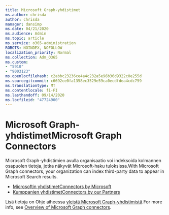 ```yaml
---
title: Microsoft Graph-yhdistimet
ms.author: chrisda
author: chrisda
manager: dansimp
ms.date: 04/21/2020
ms.audience: Admin
ms.topic: article
ms.service: o365-administration
ROBOTS: NOINDEX, NOFOLLOW
localization_priority: Normal
ms.collection: Adm_O365
ms.custom:
- "5910"
- "9003123"
ms.openlocfilehash: c2abbc23236ce4a4c232a5e96b36d9322c0e255d
ms.sourcegitcommit: c6692ce0fa1358ec3529e59ca0ecdfdea4cdc759
ms.translationtype: MT
ms.contentlocale: fi-FI
ms.lasthandoff: 09/14/2020
ms.locfileid: "47724900"
---
```

# <a name="microsoft-graph-connectors"></a><span data-ttu-id="ab03a-102">Microsoft Graph-yhdistimet</span><span class="sxs-lookup"><span data-stu-id="ab03a-102">Microsoft Graph Connectors</span></span>

<span data-ttu-id="ab03a-103">Microsoft Graph-yhdistimien avulla organisaatio voi indeksoida kolmannen osapuolen tietoja, jotka näkyvät Microsoft-haku tuloksissa.</span><span class="sxs-lookup"><span data-stu-id="ab03a-103">With Microsoft Graph connectors, your organization can index third-party data to appear in Microsoft Search results.</span></span>

- [<span data-ttu-id="ab03a-104">Microsoftin yhdistimet</span><span class="sxs-lookup"><span data-stu-id="ab03a-104">Connectors by Microsoft</span></span>](https://docs.microsoft.com/microsoftsearch/connectors-gallery#Microsoft)
- [<span data-ttu-id="ab03a-105">Kumppanien yhdistimet</span><span class="sxs-lookup"><span data-stu-id="ab03a-105">Connectors by our Partners</span></span>](https://docs.microsoft.com/microsoftsearch/connectors-gallery#Partners)

<span data-ttu-id="ab03a-106">Lisä tietoja on Ohje aiheessa  [yleistä Microsoft Graph-yhdistimistä](https://docs.microsoft.com/microsoftsearch/connectors-overview).</span><span class="sxs-lookup"><span data-stu-id="ab03a-106">For more info, see  [Overview of Microsoft Graph connectors](https://docs.microsoft.com/microsoftsearch/connectors-overview).</span></span>
